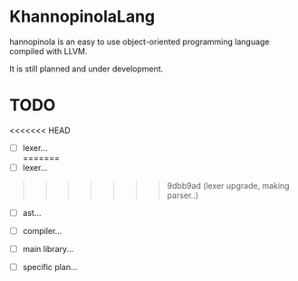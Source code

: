 # KhannopinolaLang
hannopinola is an easy to use object-oriented programming language compiled with LLVM.

It is still planned and under development.
# TODO
<<<<<<< HEAD
 - [ ] lexer...    
=======
- [ ] lexer...    
>>>>>>> 9dbb9ad (lexer upgrade, making parser..)
- [ ] ast...      
- [ ] compiler... 

- [ ] main library...  
- [ ] specific plan... 
